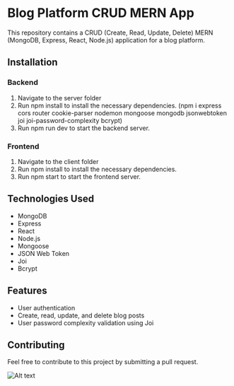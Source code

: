 <!DOCTYPE html>
<html>
<head>
</head>
<body>
  <h1>Blog Platform CRUD MERN App</h1>
  <p>This repository contains a CRUD (Create, Read, Update, Delete) MERN (MongoDB, Express, React, Node.js) application for a blog platform.</p>
  
  <h2>Installation</h2>
  <h3>Backend</h3>
  <ol>
    <li>Navigate to the server folder</li>
    <li>Run npm install to install the necessary dependencies. (npm i express cors router cookie-parser nodemon mongoose mongodb jsonwebtoken joi joi-password-complexity bcrypt) </li>
    <li>Run npm run dev to start the backend server.</li>
  </ol>

  <h3>Frontend</h3>
  <ol>
    <li>Navigate to the client folder</li>
    <li>Run npm install to install the necessary dependencies.</li>
    <li>Run npm start to start the frontend server.</li>
  </ol>

  <h2>Technologies Used</h2>
  <ul>
    <li>MongoDB</li>
    <li>Express</li>
    <li>React</li>
    <li>Node.js</li>
    <li>Mongoose</li>
    <li>JSON Web Token</li>
    <li>Joi</li>
    <li>Bcrypt</li>
  </ul>

  <h2>Features</h2>
  <ul>
    <li>User authentication</li>
    <li>Create, read, update, and delete blog posts</li>
    <li>User password complexity validation using Joi</li>
  </ul>

  <h2>Contributing</h2>
  <p>Feel free to contribute to this project by submitting a pull request.</p>

</body>
</html>

![Alt text](https://i.postimg.cc/mRRRSgvx/Screenshot-from-2024-04-12-16-42-23.jpg)
